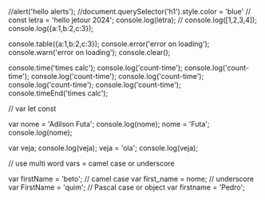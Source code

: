 //alert('hello alerts');
//document.querySelector('h1').style.color = 'blue'
// const letra = 'hello jetour 2024'; console.log(letra);
// console.log([1,2,3,4]); console.log({a:1,b:2,c:3});

console.table({a:1,b:2,c:3});
console.error('error on loading');
console.warn('error on loading');
console.clear();

console.time('times calc');
  console.log('count-time');
  console.log('count-time');
  console.log('count-time');
  console.log('count-time');
  console.log('count-time');
  console.log('count-time');
console.timeEnd('times calc');


// var let const 

var nome = 'Adilson Futa';
console.log(nome);
nome = 'Futa';
console.log(nome);

var veja;
console.log(veja);
veja = 'ola';
console.log(veja);

// use multi word vars = camel case or underscore

var firstName = 'beto'; // camel case
var first_name = nome; //  underscore
var FirstName = 'quim'; // Pascal case or object
var firstname = 'Pedro';